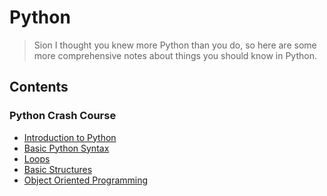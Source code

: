 # Python

> Sion I thought you knew more Python than you do, so here are some more comprehensive notes
> about things you should know in Python.

## Contents

### Python Crash Course

- [Introduction to Python](crash_course/intro.md)
- [Basic Python Syntax](crash_course/basic_syntax.md)
- [Loops](crash_course/loops.md)
- [Basic Structures](crash_course/structures.md)
- [Object Oriented Programming](crash_course/oop.md)
